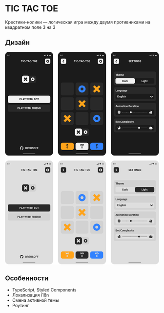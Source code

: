 # TIC TAC TOE

Крестики-нолики — логическая игра между двумя противниками на квадратном поле 3 на 3

## Дизайн

![preview.png](docs/assets/preview.png?v1.0.1)

## Особенности

- TypeScript, Styled Components
- Локализация i18n
- Смена активной темы
- Роутинг

